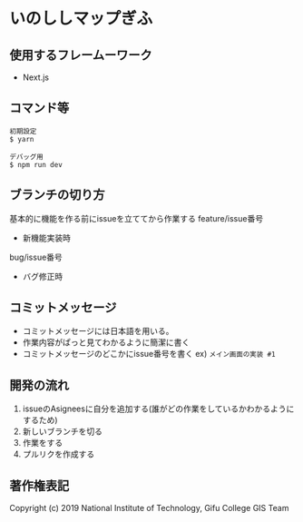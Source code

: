 # いのししマップぎふ

## 使用するフレームーワーク
- Next.js

## コマンド等
```
初期設定
$ yarn

デバッグ用
$ npm run dev
```

## ブランチの切り方
基本的に機能を作る前にissueを立ててから作業する
feature/issue番号
- 新機能実装時

bug/issue番号
- バグ修正時

## コミットメッセージ
- コミットメッセージには日本語を用いる。
- 作業内容がぱっと見てわかるように簡潔に書く
- コミットメッセージのどこかにissue番号を書く
ex) `メイン画面の実装 #1`

## 開発の流れ
1. issueのAsigneesに自分を追加する(誰がどの作業をしているかわかるようにするため)
2. 新しいブランチを切る
3. 作業をする
4. プルリクを作成する 

## 著作権表記
Copyright (c) 2019 National Institute of Technology, Gifu College GIS Team
